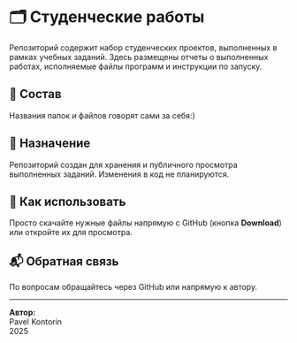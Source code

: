 # 🗂️ Студенческие работы

Репозиторий содержит набор студенческих проектов, выполненных в рамках учебных заданий. Здесь размещены отчеты о выполненных работах, исполняемые файлы программ и инструкции по запуску.

## 📁 Состав

Названия папок и файлов говорят сами за себя:)

## 📌 Назначение

Репозиторий создан для хранения и публичного просмотра выполненных заданий. Изменения в код не планируются.

## 📄 Как использовать

Просто скачайте нужные файлы напрямую с GitHub (кнопка **Download**) или откройте их для просмотра.

## 📬 Обратная связь

По вопросам обращайтесь через GitHub или напрямую к автору.

---

**Автор:**  
Pavel Kontorin  
2025
